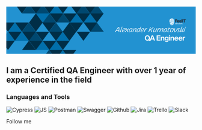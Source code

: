 [![Header](https://github.com/kurnatovskii/Kurnatovskii/blob/main/assets/Group%206.png)](https://www.linkedin.com/in/curnatovschi/)

## I am a Certified QA Engineer with over 1 year of experience in the field

### Languages and Tools
![Cypress](https://img.shields.io/badge/Cypress-090909?style=for-the-badge&logo=cypress&logoColor=68d3a7)
![JS](https://img.shields.io/badge/JavaScript-090909?style=for-the-badge&logo=javascript&logoColor=F0DB4F)
![Postman](https://img.shields.io/badge/Postman-090909?style=for-the-badge&logo=postman&logoColor=f76837)
![Swagger](https://img.shields.io/badge/Swagger-090909?style=for-the-badge&logo=swagger&logoColor=699503)
![Github](https://img.shields.io/badge/GitHub-090909?style=for-the-badge&logo=github&logoColor=732f99)
![Jira](https://img.shields.io/badge/Jira-090909?style=for-the-badge&logo=jira&logoColor=2480f7)
![Trello](https://img.shields.io/badge/Trello-090909?style=for-the-badge&logo=trello&logoColor=0283d1)
![Slack](https://img.shields.io/badge/Slack-090909?style=for-the-badge&logo=slack&logoColor=d91d57)

Follow me
